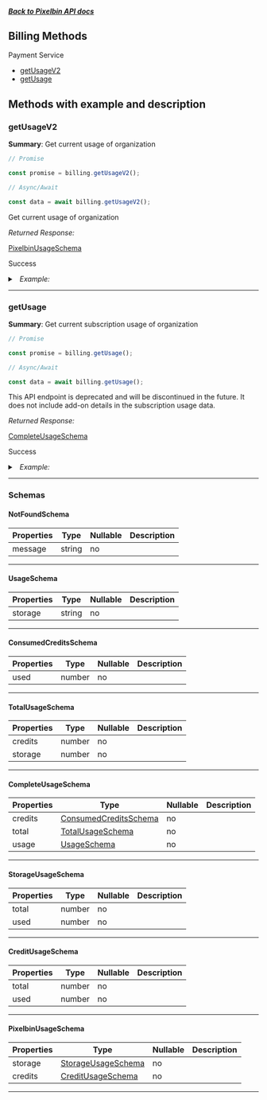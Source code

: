 ##### [Back to Pixelbin API docs](./README.md)

## Billing Methods

Payment Service

-   [getUsageV2](#getusagev2)
-   [getUsage](#getusage)

## Methods with example and description

### getUsageV2

**Summary**: Get current usage of organization

```javascript
// Promise

const promise = billing.getUsageV2();

// Async/Await

const data = await billing.getUsageV2();
```

Get current usage of organization

_Returned Response:_

[PixelbinUsageSchema](#pixelbinusageschema)

Success

<details>
<summary><i>&nbsp; Example:</i></summary>

```json
{
    "storage": {
        "used": 1.0357297026862702,
        "total": 10
    },
    "credits": {
        "used": 1000,
        "total": 1
    }
}
```

</details>

---

### getUsage

**Summary**: Get current subscription usage of organization

```javascript
// Promise

const promise = billing.getUsage();

// Async/Await

const data = await billing.getUsage();
```

This API endpoint is deprecated and will be discontinued in the future. It does not include add-on details in the subscription usage data.

_Returned Response:_

[CompleteUsageSchema](#completeusageschema)

Success

<details>
<summary><i>&nbsp; Example:</i></summary>

```json
{
    "credits": {
        "used": 1.0357297026862702
    },
    "total": {
        "credits": 1000,
        "storage": 1
    },
    "usage": {
        "storage": "0"
    }
}
```

</details>

---

### Schemas

#### NotFoundSchema

| Properties | Type   | Nullable | Description |
| ---------- | ------ | -------- | ----------- |
| message    | string | no       |             |

---

#### UsageSchema

| Properties | Type   | Nullable | Description |
| ---------- | ------ | -------- | ----------- |
| storage    | string | no       |             |

---

#### ConsumedCreditsSchema

| Properties | Type   | Nullable | Description |
| ---------- | ------ | -------- | ----------- |
| used       | number | no       |             |

---

#### TotalUsageSchema

| Properties | Type   | Nullable | Description |
| ---------- | ------ | -------- | ----------- |
| credits    | number | no       |             |
| storage    | number | no       |             |

---

#### CompleteUsageSchema

| Properties | Type                                            | Nullable | Description |
| ---------- | ----------------------------------------------- | -------- | ----------- |
| credits    | [ConsumedCreditsSchema](#consumedcreditsschema) | no       |             |
| total      | [TotalUsageSchema](#totalusageschema)           | no       |             |
| usage      | [UsageSchema](#usageschema)                     | no       |             |

---

#### StorageUsageSchema

| Properties | Type   | Nullable | Description |
| ---------- | ------ | -------- | ----------- |
| total      | number | no       |             |
| used       | number | no       |             |

---

#### CreditUsageSchema

| Properties | Type   | Nullable | Description |
| ---------- | ------ | -------- | ----------- |
| total      | number | no       |             |
| used       | number | no       |             |

---

#### PixelbinUsageSchema

| Properties | Type                                      | Nullable | Description |
| ---------- | ----------------------------------------- | -------- | ----------- |
| storage    | [StorageUsageSchema](#storageusageschema) | no       |             |
| credits    | [CreditUsageSchema](#creditusageschema)   | no       |             |

---
